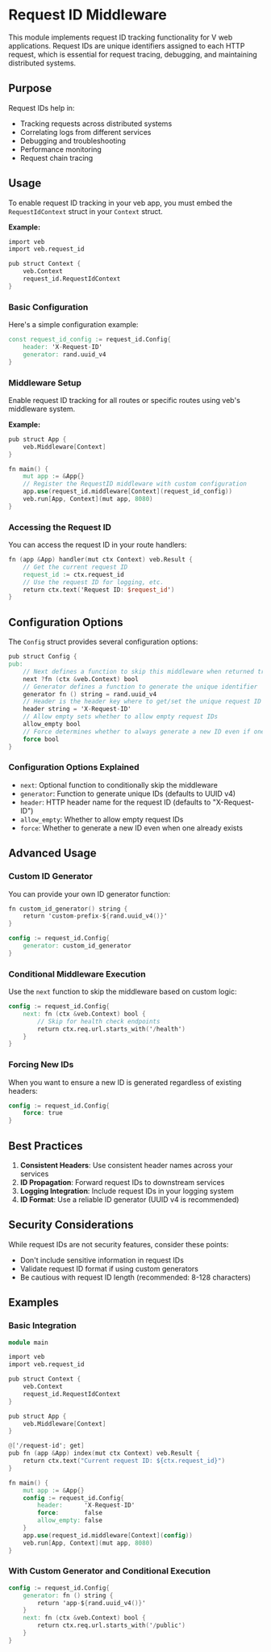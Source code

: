 # Request ID Middleware

This module implements request ID tracking functionality for V web applications. Request IDs are unique identifiers assigned to each HTTP request, which is essential for request tracing, debugging, and maintaining distributed systems.

## Purpose

Request IDs help in:
- Tracking requests across distributed systems
- Correlating logs from different services
- Debugging and troubleshooting
- Performance monitoring
- Request chain tracing

## Usage

To enable request ID tracking in your veb app, you must embed the `RequestIdContext` struct in your `Context` struct.

**Example:**

```v
import veb
import veb.request_id

pub struct Context {
    veb.Context
    request_id.RequestIdContext
}
```

### Basic Configuration

Here's a simple configuration example:

```v
const request_id_config := request_id.Config{
    header: 'X-Request-ID'
    generator: rand.uuid_v4
}
```

### Middleware Setup

Enable request ID tracking for all routes or specific routes using veb's middleware system.

**Example:**

```v
pub struct App {
    veb.Middleware[Context]
}

fn main() {
    mut app := &App{}
    // Register the RequestID middleware with custom configuration
    app.use(request_id.middleware[Context](request_id_config))
    veb.run[App, Context](mut app, 8080)
}
```

### Accessing the Request ID

You can access the request ID in your route handlers:

```v
fn (app &App) handler(mut ctx Context) veb.Result {
    // Get the current request ID
    request_id := ctx.request_id
    // Use the request ID for logging, etc.
    return ctx.text('Request ID: $request_id')
}
```

## Configuration Options

The `Config` struct provides several configuration options:

```v
pub struct Config {
pub:
    // Next defines a function to skip this middleware when returned true
    next ?fn (ctx &veb.Context) bool
    // Generator defines a function to generate the unique identifier
    generator fn () string = rand.uuid_v4
    // Header is the header key where to get/set the unique request ID
    header string = 'X-Request-ID'
    // Allow empty sets whether to allow empty request IDs
    allow_empty bool
    // Force determines whether to always generate a new ID even if one exists
    force bool
}
```

### Configuration Options Explained

- `next`: Optional function to conditionally skip the middleware
- `generator`: Function to generate unique IDs (defaults to UUID v4)
- `header`: HTTP header name for the request ID (defaults to "X-Request-ID")
- `allow_empty`: Whether to allow empty request IDs
- `force`: Whether to generate a new ID even when one already exists

## Advanced Usage

### Custom ID Generator

You can provide your own ID generator function:

```v
fn custom_id_generator() string {
    return 'custom-prefix-${rand.uuid_v4()}'
}

config := request_id.Config{
    generator: custom_id_generator
}
```

### Conditional Middleware Execution

Use the `next` function to skip the middleware based on custom logic:

```v
config := request_id.Config{
    next: fn (ctx &veb.Context) bool {
        // Skip for health check endpoints
        return ctx.req.url.starts_with('/health')
    }
}
```

### Forcing New IDs

When you want to ensure a new ID is generated regardless of existing headers:

```v
config := request_id.Config{
    force: true
}
```

## Best Practices

1. **Consistent Headers**: Use consistent header names across your services
2. **ID Propagation**: Forward request IDs to downstream services
3. **Logging Integration**: Include request IDs in your logging system
4. **ID Format**: Use a reliable ID generator (UUID v4 is recommended)

## Security Considerations

While request IDs are not security features, consider these points:
- Don't include sensitive information in request IDs
- Validate request ID format if using custom generators
- Be cautious with request ID length (recommended: 8-128 characters)

## Examples

### Basic Integration

```v
module main

import veb
import veb.request_id

pub struct Context {
    veb.Context
    request_id.RequestIdContext
}

pub struct App {
    veb.Middleware[Context]
}

@['/request-id'; get]
pub fn (app &App) index(mut ctx Context) veb.Result {
    return ctx.text("Current request ID: ${ctx.request_id}")
}

fn main() {
    mut app := &App{}
    config := request_id.Config{
        header:      'X-Request-ID'
        force:       false
        allow_empty: false
	}
    app.use(request_id.middleware[Context](config))
    veb.run[App, Context](mut app, 8080)
}

```

### With Custom Generator and Conditional Execution

```v
config := request_id.Config{
    generator: fn () string {
        return 'app-${rand.uuid_v4()}'
    }
    next: fn (ctx &veb.Context) bool {
        return ctx.req.url.starts_with('/public')
    }
}
```
